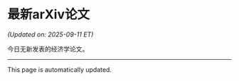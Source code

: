 # 最新arXiv论文

<!-- ARXIV_PAPERS_START -->
*(Updated on: 2025-09-11 ET)*

今日无新发表的经济学论文。
<!-- ARXIV_PAPERS_END -->

---
This page is automatically updated.
